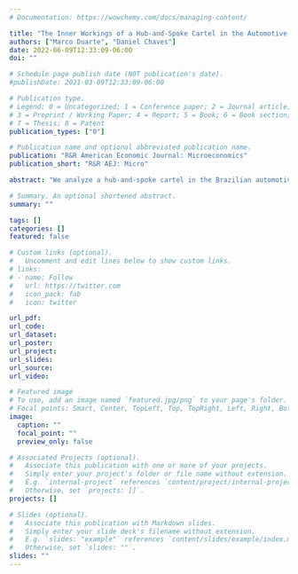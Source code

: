 ```yaml
---
# Documentation: https://wowchemy.com/docs/managing-content/

title: "The Inner Workings of a Hub-and-Spoke Cartel in the Automotive Fuel Industry"
authors: ["Marco Duarte", "Daniel Chaves"]
date: 2022-06-09T12:33:09-06:00
doi: ""

# Schedule page publish date (NOT publication's date).
#publishDate: 2021-03-09T12:33:09-06:00

# Publication type.
# Legend: 0 = Uncategorized; 1 = Conference paper; 2 = Journal article;
# 3 = Preprint / Working Paper; 4 = Report; 5 = Book; 6 = Book section;
# 7 = Thesis; 8 = Patent
publication_types: ["0"]

# Publication name and optional abbreviated publication name.
publication: "R&R American Economic Journal: Microeconomics"
publication_short: "R&R AEJ: Micro"

abstract: "We analyze a hub-and-spoke cartel in the Brazilian automotive fuel industry. Based on court documents and detailed price and sales data, we discuss how gas stations owners (spokes) operating inside the federal capital received help from fuel distributors (hub) to reduce the dispersion and increase the level of the gasoline retail price. We provide evidence that distributors members benefited from the scheme by raising wholesale prices while excluding competitors from supplying to retail members. We also provide empirical evidence and theoretical ground for a new mechanism beyond information sharing that the hub can use to help spokes solve the obstacles of price coordination: smooth cost fluctuations."

# Summary. An optional shortened abstract.
summary: ""

tags: []
categories: []
featured: false

# Custom links (optional).
#   Uncomment and edit lines below to show custom links.
# links:
# - name: Follow
#   url: https://twitter.com
#   icon_pack: fab
#   icon: twitter

url_pdf:
url_code:
url_dataset:
url_poster:
url_project:
url_slides:
url_source:
url_video:

# Featured image
# To use, add an image named `featured.jpg/png` to your page's folder. 
# Focal points: Smart, Center, TopLeft, Top, TopRight, Left, Right, BottomLeft, Bottom, BottomRight.
image:
  caption: ""
  focal_point: ""
  preview_only: false

# Associated Projects (optional).
#   Associate this publication with one or more of your projects.
#   Simply enter your project's folder or file name without extension.
#   E.g. `internal-project` references `content/project/internal-project/index.md`.
#   Otherwise, set `projects: []`.
projects: []

# Slides (optional).
#   Associate this publication with Markdown slides.
#   Simply enter your slide deck's filename without extension.
#   E.g. `slides: "example"` references `content/slides/example/index.md`.
#   Otherwise, set `slides: ""`.
slides: ""
---
```

